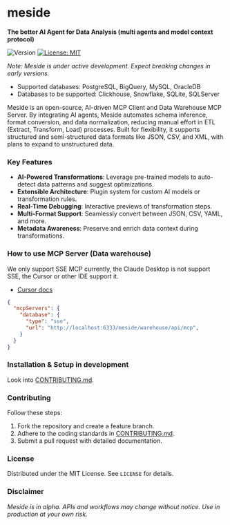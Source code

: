 # meside  
**The better AI Agent for Data Analysis (multi agents and model context protocol)**

![Version](https://img.shields.io/badge/version-0.2.0-blue.svg)
[![License: MIT](https://img.shields.io/badge/License-MIT-yellow.svg)](/LICENSE)

*Note: Meside is under active development. Expect breaking changes in early versions.*  

* Supported databases: PostgreSQL, BigQuery, MySQL, OracleDB
* Databases to be supported: Clickhouse, Snowflake, SQLite, SQLServer

Meside is an open-source, AI-driven MCP Client and Data Warehouse MCP Server. By integrating AI agents, Meside automates schema inference, format conversion, and data normalization, reducing manual effort in ETL (Extract, Transform, Load) processes. Built for flexibility, it supports structured and semi-structured data formats like JSON, CSV, and XML, with plans to expand to unstructured data.

### Key Features  
- **AI-Powered Transformations**: Leverage pre-trained models to auto-detect data patterns and suggest optimizations.  
- **Extensible Architecture**: Plugin system for custom AI models or transformation rules.  
- **Real-Time Debugging**: Interactive previews of transformation steps.  
- **Multi-Format Support**: Seamlessly convert between JSON, CSV, YAML, and more.  
- **Metadata Awareness**: Preserve and enrich data context during transformations.  

### How to use MCP Server (Data warehouse)

We only support SSE MCP currently, the Claude Desktop is not support SSE, the Cursor or other IDE support it.

* [Cursor docs](https://docs.cursor.com/context/model-context-protocol)

``` json
{
  "mcpServers": {
    "database": {
      "type": "sse",
      "url": "http://localhost:6333/meside/warehouse/api/mcp",
    }
  }
}
```

### Installation & Setup in development
Look into [CONTRIBUTING.md](CONTRIBUTING.md).

### Contributing  
Follow these steps:  
1. Fork the repository and create a feature branch.  
2. Adhere to the coding standards in [CONTRIBUTING.md](CONTRIBUTING.md).  
3. Submit a pull request with detailed documentation.  

### License  
Distributed under the MIT License. See `LICENSE` for details.  

### Disclaimer  
*Meside is in alpha. APIs and workflows may change without notice. Use in production at your own risk.*  
